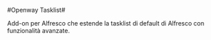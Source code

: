 #Openway Tasklist#

Add-on per Alfresco che estende la tasklist di default di Alfresco con funzionalità avanzate.
